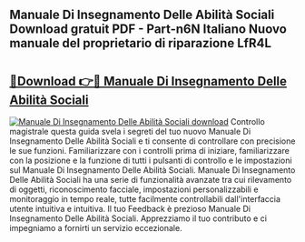 ## Manuale Di Insegnamento Delle Abilità Sociali Download gratuit PDF - Part-n6N Italiano Nuovo manuale del proprietario di riparazione LfR4L

# <h2><a href="http://dfeh27l.blite.top/?on=Manuale+Di+Insegnamento+Delle+Abilit%c3%a0+Sociali">🔗Download 👉🔴 Manuale Di Insegnamento Delle Abilità Sociali</a></h2>

[![Manuale Di Insegnamento Delle Abilità Sociali download](https://i.imgur.com/lujVjoI.png)](http://dfeh27l.blite.top/?on=Manuale+Di+Insegnamento+Delle+Abilit%c3%a0+Sociali)
Controllo magistrale questa guida svela i segreti del tuo nuovo Manuale Di Insegnamento Delle Abilità Sociali e ti consente di controllare con precisione le sue funzioni. Familiarizzare con i controlli prima di iniziare, familiarizzare con la posizione e la funzione di tutti i pulsanti di controllo e le impostazioni sul Manuale Di Insegnamento Delle Abilità Sociali. Manuale Di Insegnamento Delle Abilità Sociali ha una serie di funzionalità avanzate tra cui rilevamento di oggetti, riconoscimento facciale, impostazioni personalizzabili e monitoraggio in tempo reale, tutte facilmente controllabili dall'interfaccia utente intuitiva e intuitiva. Il tuo Feedback è prezioso Manuale Di Insegnamento Delle Abilità Sociali. Apprezziamo il tuo contributo e ci impegniamo a fornirti un servizio eccezionale.
